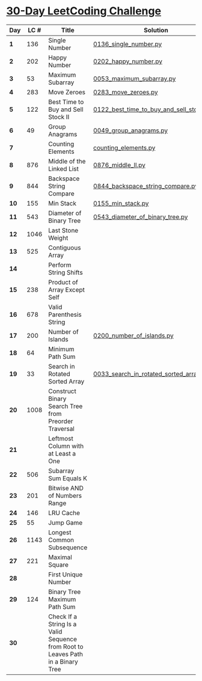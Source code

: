 # [30-Day LeetCoding Challenge](LeetCode/https://leetcode.com/explore/other/card/30-day-leetcoding-challenge/)

|Day|LC #|Title|Solution|
|-|-|-|-|
| **1** | 136 | Single Number | [0136_single_number.py](LeetCode/0136_single_number.py) |
| **2** | 202 | Happy Number | [0202_happy_number.py](LeetCode/0202_happy_number.py) |
| **3** | 53 | Maximum Subarray | [0053_maximum_subarray.py](LeetCode/0053_maximum_subarray.py) |
| **4** | 283 | Move Zeroes | [0283_move_zeroes.py](LeetCode/0283_move_zeroes.py) |
| **5** | 122 | Best Time to Buy and Sell Stock II | [0122_best_time_to_buy_and_sell_stock_ii.py](LeetCode/0122_best_time_to_buy_and_sell_stock_ii.py) |
| **6** | 49 | Group Anagrams | [0049_group_anagrams.py](LeetCode/0049_group_anagrams.py) |
| **7** | | Counting Elements | [counting_elements.py](LeetCode/counting_elements.py) |
| **8** | 876 | Middle of the Linked List | [0876_middle_ll.py](LeetCode/0876_middle_ll.py) |
| **9** | 844 | Backspace String Compare | [0844_backspace_string_compare.py](LeetCode/0844_backspace_string_compare.py) |
| **10** | 155 | Min Stack | [0155_min_stack.py](LeetCode/0155_min_stack.py) |
| **11** | 543 | Diameter of Binary Tree | [0543_diameter_of_binary_tree.py](LeetCode/0543_diameter_of_binary_tree.py) |
| **12** | 1046 | Last Stone Weight | |
| **13** | 525 | Contiguous Array | |
| **14** | | Perform String Shifts | |
| **15** | 238 | Product of Array Except Self | |
| **16** | 678 | Valid Parenthesis String | |
| **17** | 200 | Number of Islands | [0200_number_of_islands.py](LeetCode/0200_number_of_islands.py) |
| **18** | 64 | Minimum Path Sum | |
| **19** | 33 | Search in Rotated Sorted Array | [0033_search_in_rotated_sorted_array.py](LeetCode/0033_search_in_rotated_sorted_array.py) |
| **20** | 1008 | Construct Binary Search Tree from Preorder Traversal | |
| **21** | | Leftmost Column with at Least a One | |
| **22** | 506 | Subarray Sum Equals K | |
| **23** | 201 | Bitwise AND of Numbers Range | |
| **24** | 146 | LRU Cache | |
| **25** | 55 | Jump Game | |
| **26** | 1143 | Longest Common Subsequence | |
| **27** | 221 | Maximal Square | |
| **28** | | First Unique Number | |
| **29** | 124 | Binary Tree Maximum Path Sum | |
| **30** | | Check If a String Is a Valid Sequence from Root to Leaves Path in a Binary Tree | |
